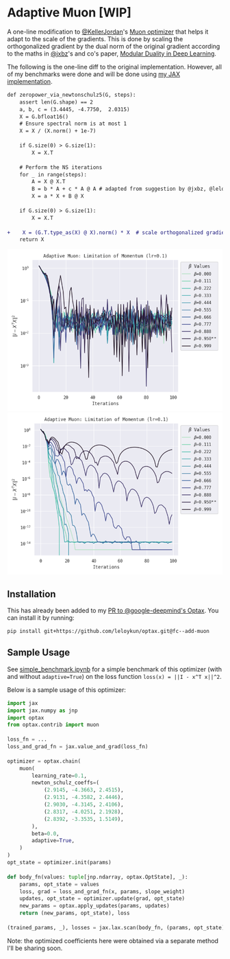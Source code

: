 # Adaptive Muon [WIP]

A one-line modification to [@KellerJordan](https://github.com/KellerJordan)'s [Muon optimizer](https://github.com/KellerJordan/modded-nanogpt) that helps it adapt to the scale of the gradients. This is done by scaling the orthogonalized gradient by the dual norm of the original gradient according to the maths in [@jxbz](https://github.com/jxbz)'s and co's paper, [Modular Duality in Deep Learning](https://arxiv.org/abs/2410.21265).

The following is the one-line diff to the original implementation. However, all of my benchmarks were done and will be done using [my JAX implementation](https://github.com/google-deepmind/optax/pull/1126).

```diff
def zeropower_via_newtonschulz5(G, steps):
    assert len(G.shape) == 2
    a, b, c = (3.4445, -4.7750,  2.0315)
    X = G.bfloat16()
    # Ensure spectral norm is at most 1
    X = X / (X.norm() + 1e-7)

    if G.size(0) > G.size(1):
        X = X.T

    # Perform the NS iterations
    for _ in range(steps):
        A = X @ X.T
        B = b * A + c * A @ A # adapted from suggestion by @jxbz, @leloykun, and @YouJiacheng
        X = a * X + B @ X
    
    if G.size(0) > G.size(1):
        X = X.T

+    X = (G.T.type_as(X) @ X).norm() * X  # scale orthogonalized gradient by the dual norm of the original gradient
    return X
```

![](images/muon_by_momentum_decay_optimized_coeffs.png)
![](images/adaptive_muon_by_momentum_decay_optimized_coeffs_opt.png)

## Installation

This has already been added to my [PR to @google-deepmind's Optax](https://github.com/google-deepmind/optax/pull/1126). You can install it by running:

```bash
pip install git+https://github.com/leloykun/optax.git@fc--add-muon
```

## Sample Usage

See [simple_benchmark.ipynb](./simple_benchmark.ipynb) for a simple benchmark of this optimizer (with and without `adaptive=True`) on the loss function `loss(x) = ||I - x^T x||^2`.

Below is a sample usage of this optimizer:

```python
import jax
import jax.numpy as jnp
import optax
from optax.contrib import muon

loss_fn = ...
loss_and_grad_fn = jax.value_and_grad(loss_fn)

optimizer = optax.chain(
    muon(
        learning_rate=0.1,
        newton_schulz_coeffs=(
            (2.9145, -4.3663, 2.4515),
            (2.9131, -4.3582, 2.4446),
            (2.9030, -4.3145, 2.4106),
            (2.8317, -4.0251, 2.1928),
            (2.8392, -3.3535, 1.5149),
        ),
        beta=0.0,
        adaptive=True,
    )
)
opt_state = optimizer.init(params)

def body_fn(values: tuple[jnp.ndarray, optax.OptState], _):
    params, opt_state = values
    loss, grad = loss_and_grad_fn(x, params, slope_weight)
    updates, opt_state = optimizer.update(grad, opt_state)
    new_params = optax.apply_updates(params, updates)
    return (new_params, opt_state), loss

(trained_params, _), losses = jax.lax.scan(body_fn, (params, opt_state), length=num_steps)
```

Note: the optimized coefficients here were obtained via a separate method I'll be sharing soon.
